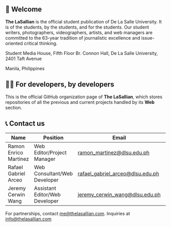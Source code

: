 ## 🏹 Welcome 
**The LaSallian** is the official student publication of De La Salle University. It is of the students, by the students, and for the students. Our student writers, photographers, videographers, artists, and web managers are committed to the 63-year tradition of journalistic excellence and issue-oriented critical thinking.

Student Media House, Fifth Floor Br. Connon Hall, De La Salle University, 2401 Taft Avenue

Manila, Philippines

## 👨‍💻 For developers, by developers
This is the official GitHub organization page of **The LaSallian**, which stores repositories of all the previous and current projects handled by its **Web** section.

## 📞 Contact us
| Name                  | Position                       | Email | Handle |
|-----------------------|--------------------------------|-------|--------|
| Ramon Enrico Martinez | Web Editor/Project Manager | ramon_martinez@dlsu.edu.ph | [@raymrtinz](https://github.com/raymrtinz)      |
| Rafael Gabriel Arceo  | Web Consultant/Web Developer   | rafael_gabriel_arceo@dlsu.edu.ph | @      |
| Jeremy Cerwin Wang | Assistant Editor/Web Developer | jeremy_cerwin_wang@dlsu.edu.ph | [@jerw18](https://github.com/jerw18)      |

For partnerships, contact me@thelasallian.com. Inquiries at info@thelasallian.com
